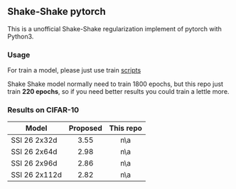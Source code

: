 ## Shake-Shake pytorch
This is a unofficial Shake-Shake regularization implement of pytorch
with Python3.

### Usage
For train a model, please just use train [scripts](./scripts)

Shake Shake model normally need to train 1800 epochs, but this repo just
train **220 epochs**, so if you need better results you could train a
lettle more. 

### Results on CIFAR-10 

Model        | Proposed | This repo|
-------      |:--------:|:--------:|
SSI 26 2x32d |3.55	    |n\a	   |
SSI 26 2x64d |2.98	    |n\a	   |
SSI 26 2x96d |2.86	    |n\a	   |
SSI 26 2x112d|2.82	    |n\a	   |
